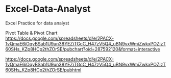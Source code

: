 # Excel-Data-Analyst
Excel Practice for data analyst 

Pivot Table & Pivot Chart
https://docs.google.com/spreadsheets/d/e/2PACX-1vQmaE6iOqvBSab1U9un38YEZiTGcC_H47zV5Q4_uBN9vxWmiZwkxPOZizT60SHs_KZp8HCp2thZOrSE/pubchart?oid=287592120&format=interactive

https://docs.google.com/spreadsheets/d/e/2PACX-1vQmaE6iOqvBSab1U9un38YEZiTGcC_H47zV5Q4_uBN9vxWmiZwkxPOZizT60SHs_KZp8HCp2thZOrSE/pubhtml
